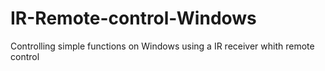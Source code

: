 # IR-Remote-control-Windows
Controlling simple functions on Windows using a IR receiver whith remote control

